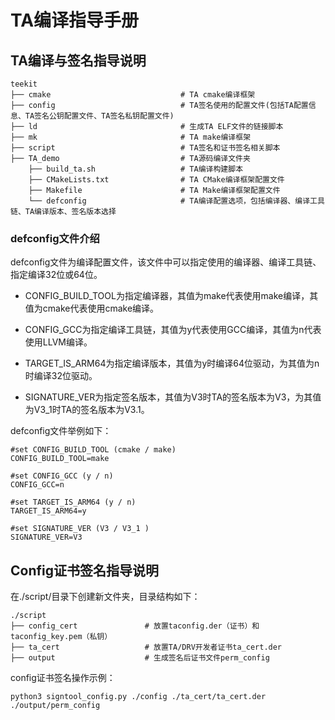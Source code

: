 # TA编译指导手册<a name="ZH-CN_TOPIC_0000001078026808"></a>

## TA编译与签名指导说明

```
teekit
├── cmake                             # TA cmake编译框架
├── config                            # TA签名使用的配置文件(包括TA配置信息、TA签名公钥配置文件、TA签名私钥配置文件)
├── ld                                # 生成TA ELF文件的链接脚本
├── mk                                # TA make编译框架
├── script                            # TA签名和证书签名相关脚本
├── TA_demo                           # TA源码编译文件夹
    ├── build_ta.sh                   # TA编译构建脚本
    ├── CMakeLists.txt                # TA CMake编译框架配置文件
    ├── Makefile                      # TA Make编译框架配置文件
    └── defconfig                     # TA编译配置选项，包括编译器、编译工具链、TA编译版本、签名版本选择
```

### defconfig文件介绍<a name="section21267445213"></a>

defconfig文件为编译配置文件，该文件中可以指定使用的编译器、编译工具链、指定编译32位或64位。

- CONFIG\_BUILD\_TOOL为指定编译器，其值为make代表使用make编译，其值为cmake代表使用cmake编译。

- CONFIG\_GCC为指定编译工具链，其值为y代表使用GCC编译，其值为n代表使用LLVM编译。

- TARGET\_IS\_ARM64为指定编译版本，其值为y时编译64位驱动，为其值为n时编译32位驱动。

- SIGNATURE\_VER为指定签名版本，其值为V3时TA的签名版本为V3，为其值为V3_1时TA的签名版本为V3.1。

defconfig文件举例如下：

```
#set CONFIG_BUILD_TOOL (cmake / make)
CONFIG_BUILD_TOOL=make

#set CONFIG_GCC (y / n)
CONFIG_GCC=n

#set TARGET_IS_ARM64 (y / n)
TARGET_IS_ARM64=y

#set SIGNATURE_VER (V3 / V3_1 )
SIGNATURE_VER=V3
```

## Config证书签名指导说明

在./script/目录下创建新文件夹，目录结构如下：
```
./script
├── config_cert               # 放置taconfig.der（证书）和 taconfig_key.pem（私钥）
├── ta_cert                   # 放置TA/DRV开发者证书ta_cert.der
├── output                    # 生成签名后证书文件perm_config
```

config证书签名操作示例：
```
python3 signtool_config.py ./config ./ta_cert/ta_cert.der ./output/perm_config
```

